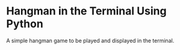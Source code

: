 # Hangman in the Terminal Using Python
A simple hangman game to be played and displayed in the terminal.
